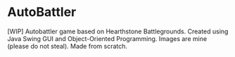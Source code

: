 # AutoBattler
[WIP] Autobattler game based on Hearthstone Battlegrounds. Created using Java Swing GUI and Object-Oriented Programming. Images are mine (please do not steal). Made from scratch.
